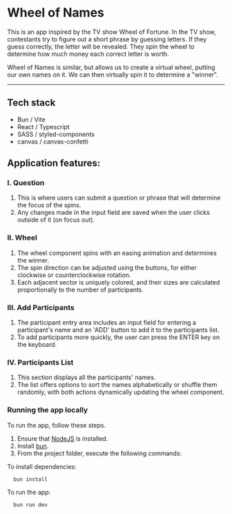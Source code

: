 # Wheel of Names

This is an app inspired by the TV show Wheel of Fortune. In the TV show, contestants try to figure out a short phrase by guessing letters. If they guess correctly, the letter will be revealed. They spin the wheel to determine how much money each correct letter is worth.

Wheel of Names is similar, but allows us to create a virtual wheel, putting our own names on it. We can then virtually spin it to determine a "winner".

<hr />

## Tech stack

- Bun / Vite
- React / Typescript
- SASS / styled-components
- canvas / canvas-confetti

## Application features:

### I. Question

1. This is where users can submit a question or phrase that will determine the focus of the spins.
2. Any changes made in the input field are saved when the user clicks outside of it (on focus out).

### II. Wheel

1. The wheel component spins with an easing animation and determines the winner.
2. The spin direction can be adjusted using the buttons, for either clockwise or counterclockwise rotation.
3. Each adjacent sector is uniquely colored, and their sizes are calculated proportionally to the number of participants.

### III. Add Participants

1. The participant entry area includes an input field for entering a participant's name and an 'ADD' button to add it to the participants list.
2. To add participants more quickly, the user can press the ENTER key on the keyboard.

### IV. Participants List

1. This section displays all the participants' names.
2. The list offers options to sort the names alphabetically or shuffle them randomly, with both actions dynamically updating the wheel component.

### Running the app locally

To run the app, follow these steps.

1. Ensure that [NodeJS](http://nodejs.org/) is installed.
2. Install [bun](https://bun.sh/docs/installation).
3. From the project folder, execute the following commands:

To install dependencies:

```shell
  bun install
```

To run the app:

```shell
  bun run dev
```